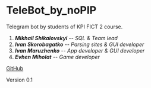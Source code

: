 # TeleBot_by_noPIP

Telegram bot by students of KPI FICT 2 course.

1. ***Mikhail Shikalovskyi*** -- _SQL & Team lead_
2. ***Ivan Skorobagatko*** -- _Parsing sites & GUI developer_
3. ***Ivan Maruzhenko*** -- _App developer & GUI developer_
4. ***Evhen Miholat*** -- _Game developer_

[GitHub](https://github.com/Napchik/TeleBot_by_noPIP)

Version 0.1